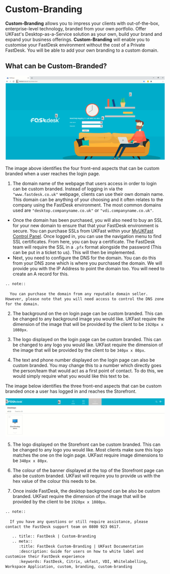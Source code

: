 # Custom-Branding

**Custom-Branding** allows you to impress your clients with out-of-the-box, enterprise-level technology, branded from your own portfolio. Offer UKFast's Desktop-as-a-Service solution as your own, build your brand and expand your business offerings. **Custom-Branding** will enable you to customise your FastDesk environment without the cost of a Private FastDesk. You will be able to add your own branding to a custom domain.

## What can be Custom-Branded?

![Image 1 Log-in page Custom branding](files/4custombrand2.png "Image 1: Log-in page Custom Branding")

The image above identifies the four front-end aspects that can be custom branded when a user reaches the login page.

1. The domain name of the webpage that users access in order to login can be custom branded. Instead of logging in via the `"www.fastdesk.co.uk"` webpage, clients can use their own domain name. This domain can be anything of your choosing and it often relates to the company using the FastDesk environment. The most common domains used are `"desktop.companyname.co.uk"` or `"vdi.companyname.co.uk"`.
* Once the domain has been purchased, you will also need to buy an SSL for your new domain to ensure that that your FastDesk environment is secure. You can purchase SSLs from UKFast within your [MyUKFast Control Panel](https://my.ukfast.co.uk/login). Once logged in, you can use the navigation menu to find SSL certificates. From here, you can buy a certificate. The FastDesk team will require the SSL in a `.pfx` format alongside the password (This can be put in a ticket to us). This will then be implemented.
* Next, you need to configure the DNS for the domain. You can do this from your DNS zone which is where you purchased the domain. We will provide you with the IP Address to point the domain too. You will need to create an A record for this.

```eval_rst
.. note::

  You can purchase the domain from any reputable domain seller. However, please note that you will need access to control the DNS zone for the domain.

```

2. The background on the on login page can be custom branded. This can be changed to any background image you would like. UKFast require the dimension of the image that will be provided by the client to be `1920px x 1080px`.

3. The logo displayed on the login page can be custom branded. This can be changed to any logo you would like. UKFast require the dimension of the image that will be provided by the client to be `340px x 80px`.

4. The text and phone number displayed on the login page can also be custom branded. You may change this to a number which directly goes the person/team that would act as a first point of contact. To do this, we would simply require what you would like this text to be.

The image below identifies the three front-end aspects that can be custom branded once a user has logged in and reaches the Storefront.

![Image 2 Log-in page Custom branding](files/7custombrand2.png "Image 2: Storefront Custom Branding")

5. The logo displayed on the Storefront can be custom branded. This can be changed to any logo you would like. Most clients make sure this logo matches the one on the login page. UKFast require image dimensions to be `340px x 80px`.

6. The colour of the banner displayed at the top of the Storefront page can also be custom branded. UKFast will require you to provide us with the hex value of the colour this needs to be.

7. Once inside FastDesk, the desktop background can be also be custom branded. UKFast require the dimension of the image that will be provided by the client to be `1920px x 1080px`.

```eval_rst
.. note::

  If you have any questions or still require assistance, please contact the FastDesk support team on 0800 923 0617.
```

```eval_rst
   .. title:: FastDesk | Custom-Branding
   .. meta::
      :title: FastDesk Custom-Branding | UKFast Documentation
      :description: Guide for users on how to white label and customise their FastDesk experience
      :keywords: FastDesk, Citrix, ukfast, VDI, Whitelabelling, Workspace Application, custom, branding, custom-branding
```
